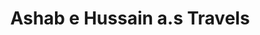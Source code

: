 ---
title: "Ashab e Hussain a.s Travels"
url: /karachi/ashab-e-hussain-a-s-travels/
shop: travel agency
---